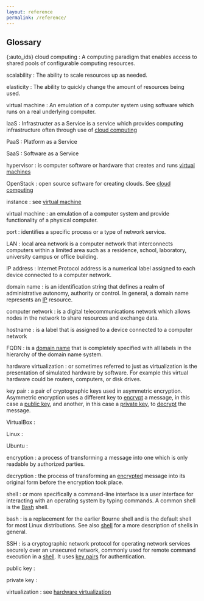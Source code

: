 ```yaml
---
layout: reference
permalink: /reference/
---
```


## Glossary

{:auto_ids}
cloud computing
: A computing paradigm that enables access to shared pools of configurable computing resources.

scalability
: The ability to scale resources up as needed.

elasticity
: The ability to quickly change the amount of resources being used.

virtual machine
: An emulation of a computer system using software which runs on a real underlying computer.

IaaS
: Infrastructer as a Service is a service which provides computing infrastructure often through use of [cloud computing](#cloud-computing)

PaaS
: Platform as a Service

SaaS
: Software as a Service

hypervisor
: is computer software or hardware that creates and runs [virtual machines](#virtual-machine)

OpenStack
: open source software for creating clouds. See [cloud computing](#cloud-computing)

instance
: see [virtual machine](#virtual-machine)

virtual machine
: an emulation of a computer system and provide functionality of a physical computer.

port
: identifies a specific process or a type of network service.

LAN
: local area network is a computer network that interconnects computers within a limited area such as a residence, school, laboratory, university campus or office building.

IP address
: Internet Protocol address is a numerical label assigned to each device connected to a computer network.

domain name
: is an identification string that defines a realm of administrative autonomy, authority or control. In general, a domain name represents an [IP](#IP-address) resource.

computer network
: is a digital telecommunications network which allows nodes in the network to share resources and exchange data.

hostname
: is a label that is assigned to a device connected to a computer network

FQDN
: is a [domain name](#domain-name) that is completely specified with all labels in the hierarchy of the domain name system.

hardware virtualization
: or sometimes referred to just as virtualization is the presentation of simulated hardware by software. For example this virtual hardware could be routers, computers, or disk drives.

key pair
: a pair of cryptographic keys used in asymmetric encryption. Asymmetric encryption uses a different key to [encrypt](#encryption) a message, in this case a [public key](#public-key), and another, in this case a [private key](#private-key), to [decrypt](#decryption) the message.

VirtualBox
:

Linux
:

Ubuntu
:

encryption
: a process of transforming a message into one which is only readable by authorized parties.

decryption
: the process of transforming an [encrypted](#encryption) message into its original form before the encryption took place.

shell
: or more specifically a command-line interface is a user interface for interacting with an operating system by typing commands. A common shell is the [Bash](#bash) shell.

bash
: is a replacement for the earlier Bourne shell and is the default shell for most Linux distributions. See also [shell](#shell) for a more description of shells in general.

SSH
: is a cryptographic network protocol for operating network services securely over an unsecured network, commonly used for remote command execution in a [shell](#shell). It uses [key pairs](#key-pair) for authentication.

public key
: 

private key
:

virtualization
: see [hardware virtualization](#hardware-virtualization)